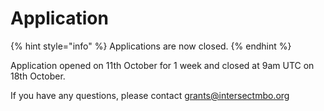 # Application

{% hint style="info" %}
Applications are now closed.
{% endhint %}

Application opened on 11th October for 1 week and closed at 9am UTC on 18th October.&#x20;

If you have any questions, please contact grants@intersectmbo.org
